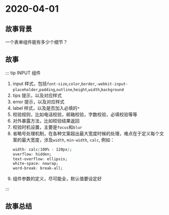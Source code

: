 # 2020-04-01

## 故事背景

一个表单组件能有多少个细节？

## 故事

::: tip INPUT 组件

1. input 样式，包括`font-size`,`color`,`border`,`-webkit-input-placeholder`,`padding`,`outline`,`height`,`width`,`background`
2. tips 提示，以及对应样式
3. error 提示，以及对应样式
4. label 样式，以及是否加入必填的`*`
5. 校验规则，比如电话校验，邮箱校验，字数校验，必填校验等等
6. 对外暴露方法，比如校验结果返回
7. 校验时机设置，主要是`focus`和`blur`
8. 省略号处理机制，在各种文案超出最大宽度时候的处理，难点在于定义每个文案的最大宽度，涉及`width`, `min-width`, `calc`, 例如：
   ```css
   width: calc(100% - 120px);
   overflow: hidden;
   text-overflow: ellipsis;
   white-space: nowrap;
   word-break: break-all;
   ```
9. 组件参数的定义，尽可能全，默认值要设定好

:::

## 故事总结

```

```
